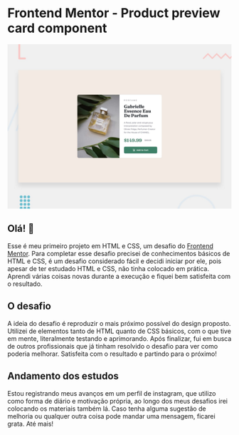 # Frontend Mentor - Product preview card component

![Design preview for the Product preview card component coding challenge](./design/desktop-preview.jpg)

## Olá! 👋

Esse é meu primeiro projeto em HTML e CSS, um desafio do [Frontend Mentor](https://www.frontendmentor.io).
Para completar esse desafio precisei de conhecimentos básicos de HTML e CSS, é um desafio considerado fácil e decidi iniciar por ele, pois apesar de ter estudado HTML e CSS, não tinha colocado em prática. Aprendi várias coisas novas durante a execução e fiquei bem satisfeita com o resultado.

## O desafio

A ideia do desafio é reproduzir o mais próximo possível do design proposto. Utilizei de elementos tanto de HTML quanto de CSS básicos, com o que tive em mente, literalmente testando e aprimorando. Após finalizar, fui em busca de outros profissionais que já tinham resolvido o desafio para ver como poderia melhorar. Satisfeita com o resultado e partindo para o próximo!

## Andamento dos estudos

Estou registrando meus avanços em um perfil de instagram, que utilizo como forma de diário e motivação própria, ao longo dos meus desafios irei colocando os materiais também lá. Caso tenha alguma sugestão de melhoria ou qualquer outra coisa pode mandar uma mensagem, ficarei grata. Até mais!
